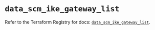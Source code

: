 # `data_scm_ike_gateway_list`

Refer to the Terraform Registry for docs: [`data_scm_ike_gateway_list`](https://registry.terraform.io/providers/paloaltonetworks/scm/1.0.2/docs/data-sources/ike_gateway_list).
